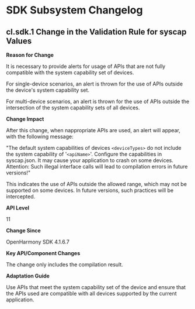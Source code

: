 # SDK Subsystem Changelog

## cl.sdk.1 Change in the Validation Rule for syscap Values

**Reason for Change**

It is necessary to provide alerts for usage of APIs that are not fully compatible with the system capability set of devices.

For single-device scenarios, an alert is thrown for the use of APIs outside the device's system capability set.

For multi-device scenarios, an alert is thrown for the use of APIs outside the intersection of the system capability sets of all devices.

**Change Impact**

After this change, when nappropriate APIs are used, an alert will appear, with the following message:

"The default system capabilities of devices `<deviceTypes>` do not include the system capability of '`<apiName>`'. Configure the capabilities in syscap.json. It may cause your application to crash on some devices. Attention: Such illegal interface calls will lead to compilation errors in future versions!"

This indicates the use of APIs outside the allowed range, which may not be supported on some devices. In future versions, such practices will be intercepted.

**API Level**

11

**Change Since**

OpenHarmony SDK 4.1.6.7

**Key API/Component Changes**

The change only includes the compilation result.

**Adaptation Guide**

Use APIs that meet the system capability set of the device and ensure that the APIs used are compatible with all devices supported by the current application.
